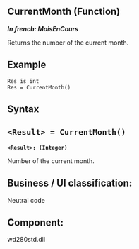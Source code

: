 
## CurrentMonth (Function)

***In french: MoisEnCours***



<a name="XUse"></a>
<a name="Use"></a>
<a name="description"></a>
Returns the number of the current month.






<a name="Example1"></a>
<a name="sample_code"></a>

## Example


```wl
Res is int
Res = CurrentMonth()
```

<a name="XSYNTAX"></a>

## Syntax
<a name="SYNTAX1"></a>

`<Result> = CurrentMonth()`
---

**`<Result>: (Integer)`**

Number of the current month.







<a name="XComponent"></a>

## Business / UI classification:
Neutral code
## Component:
wd280std.dll
